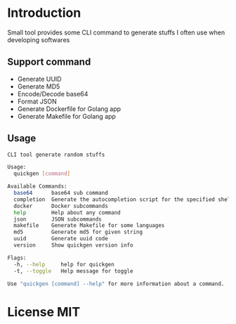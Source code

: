 # Introduction

Small tool provides some CLI command to generate stuffs I often use when developing softwares

## Support command

* Generate UUID
* Generate MD5
* Encode/Decode base64
* Format JSON
* Generate Dockerfile for Golang app
* Generate Makefile for Golang app


## Usage

```bash
CLI tool generate random stuffs

Usage:
  quickgen [command]

Available Commands:
  base64      base64 sub command
  completion  Generate the autocompletion script for the specified shell
  docker      Docker subcommands
  help        Help about any command
  json        JSON subcommands
  makefile    Generate Makefile for some languages
  md5         Generate md5 for given string
  uuid        Generate uuid code
  version     Show quickgen version info

Flags:
  -h, --help     help for quickgen
  -t, --toggle   Help message for toggle

Use "quickgen [command] --help" for more information about a command.

```

# License MIT

